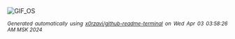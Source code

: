 <div align="justify">
<picture>
    <source media="(prefers-color-scheme: dark)" srcset="https://i.ibb.co/0skdL0Y/output-gif.gif">
    <source media="(prefers-color-scheme: light)" srcset="https://i.ibb.co/0skdL0Y/output-gif.gif">
    <img alt="GIF_OS" src="https://i.ibb.co/0skdL0Y/output-gif.gif">
</picture>

<sub><i>Generated automatically using [x0rzavi/github-readme-terminal](https://github.com/x0rzavi/github-readme-terminal) on Wed Apr 03 03:58:26 AM MSK 2024</i></sub>

</div>

<!-- Image deletion URL: https://ibb.co/qJzP8Hm/12b4d40ef529de9800f8718e7aa73c69 -->